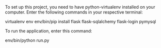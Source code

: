 To set up this project, you need to have python-virtualenv installed on your computer.
Enter the following commands in your respective terminal:

virtualenv env
env/bin/pip install flask flask-sqlalchemy flask-login pymysql

To run the application, enter this command:

env/bin/python run.py

